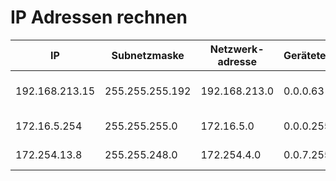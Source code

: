 # IP Adressen rechnen

|IP|Subnetzmaske|Netzwerk-adresse|Geräteteil|Broadcast|Default-Gateway|Max IP im Netzwerk|
|--|--|--|--|--|--|--|
|192.168.213.15|255.255.255.192|192.168.213.0|0.0.0.63|192.168.213.63|192.168.213.0|192.168.213.1 - 192.168.213.62|
|172.16.5.254|255.255.255.0|172.16.5.0|0.0.0.255|172.16.5.255|172.16.5.0|172.16.5.1 - 172.6.5.254|
|172.254.13.8|255.255.248.0|172.254.4.0|0.0.7.255|172.254.15.255|172.254.8.0|172.254.8.1 - 172.254.15.254|
